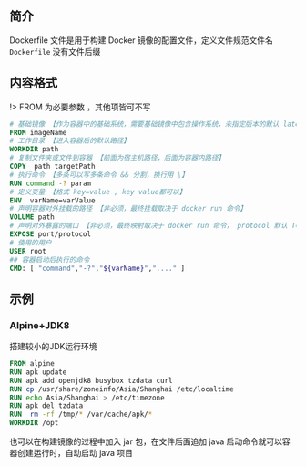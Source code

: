 ## 简介

Dockerfile 文件是用于构建 Docker 镜像的配置文件，定义文件规范文件名 `Dockerfile` 没有文件后缀

## 内容格式

!> FROM 为必要参数 ，其他项皆可不写

```dockerfile
# 基础镜像 【作为容器中的基础系统，需要基础镜像中包含操作系统，未指定版本的默认 latest 版本】
FROM imageName
# 工作目录 【进入容器后的默认路径】
WORKDIR path 
# 复制文件夹或文件到容器 【前面为宿主机路径，后面为容器内路径】
COPY  path targetPath
# 执行命令 【多条可以写多条命令 && 分割，换行用 \】
RUN command -? param
# 定义变量 【格式 key=value , key value都可以】
ENV  varName=varValue
# 声明容器对外挂载的路径 【非必须，最终挂载取决于 docker run 命令】
VOLUME path
# 声明对外暴露的端口 【非必须，最终映射取决于 docker run 命令， protocol 默认 TCP ，可以给多个】
EXPOSE port/protocol
# 使用的用户
USER root  
## 容器启动后执行的命令
CMD: [ "command","-?","${varName}","...." ] 
```

## 示例

### Alpine+JDK8

搭建较小的JDK运行环境

```dockerfile
FROM alpine
RUN apk update
RUN apk add openjdk8 busybox tzdata curl
RUN cp /usr/share/zoneinfo/Asia/Shanghai /etc/localtime
RUN echo Asia/Shanghai > /etc/timezone
RUN apk del tzdata
RUN  rm -rf /tmp/* /var/cache/apk/*
WORKDIR /opt
```

也可以在构建镜像的过程中加入 jar 包，在文件后面追加 java 启动命令就可以容器创建运行时，自动启动 java 项目
